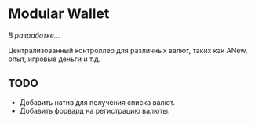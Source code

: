 # Modular Wallet

_В разработке..._

Централизованный контроллер для различных валют, таких как ANew, опыт, игровые деньги и т.д.

## TODO

- Добавить натив для получения списка валют.
- Добавить форвард на регистрацию валюты.
